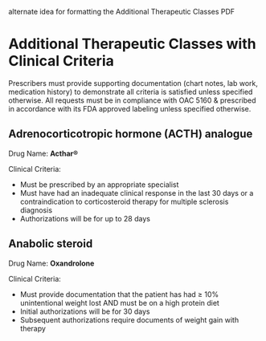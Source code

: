 alternate idea for formatting the Additional Therapeutic Classes PDF

# Additional Therapeutic Classes with Clinical Criteria

Prescribers must provide supporting documentation (chart notes, lab work, medication history) to demonstrate all criteria is satisfied unless specified otherwise. All requests must be in compliance with OAC 5160 & prescribed in accordance with its FDA approved labeling unless specified otherwise.

## Adrenocorticotropic hormone (ACTH) analogue

Drug Name: **Acthar®**

Clinical Criteria:

- Must be prescribed by an appropriate specialist
- Must have had an inadequate clinical response in the last 30 days or a contraindication to corticosteroid therapy for multiple sclerosis diagnosis
- Authorizations will be for up to 28 days

## Anabolic steroid

Drug Name: **Oxandrolone**

Clinical Criteria:

- Must provide documentation that the patient has had ≥ 10% unintentional weight lost AND must be on a high protein diet
- Initial authorizations will be for 30 days
- Subsequent authorizations require documents of weight gain with therapy

